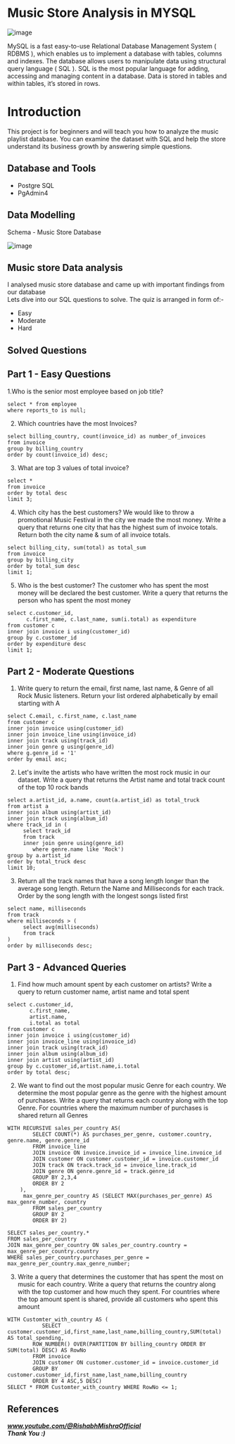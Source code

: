 # Music Store Analysis in MYSQL
![image](https://github.com/user-attachments/assets/b18e3bd5-d72d-480c-ae6c-2294c5a68730)

MySQL is a fast easy-to-use Relational Database Management System ( RDBMS ), which enables us to implement a database with tables, columns and indexes.
The database allows users to manipulate data using structural query language ( SQL ). SQL is the most popular language for adding, accessing and managing content in a database. Data is stored in tables and within tables, it’s stored in rows.  
# Introduction
This project is for beginners and will teach you how to analyze the music playlist database. You can examine the dataset with SQL and help the store understand its business growth by answering simple questions.

## Database and Tools
- Postgre SQL
- PgAdmin4

## Data Modelling  
Schema - Music Store Database  

![image](https://github.com/user-attachments/assets/dc513813-421c-4be9-92ec-c0a30a2c45f7)

## Music store Data analysis 
I analysed music store database and came up with important findings from our database  
Lets dive into our SQL questions to solve. The quiz is arranged in form of:-
- Easy
- Moderate
- Hard
## Solved Questions
## Part 1 - Easy Questions
1.Who is the senior most employee based on job title? 
```
select * from employee
where reports_to is null;
```

2. Which countries have the most Invoices?
```
select billing_country, count(invoice_id) as number_of_invoices
from invoice
group by billing_country
order by count(invoice_id) desc;
```

3. What are top 3 values of total invoice?
```
select *
from invoice
order by total desc
limit 3;
```
4. Which city has the best customers? We would like to throw a promotional Music Festival in the city we made the most money. Write a query that returns one city that has the 
   highest sum of invoice totals. Return both the city name & sum of all invoice totals.
```
select billing_city, sum(total) as total_sum
from invoice
group by billing_city
order by total_sum desc
limit 1;
```
5. Who is the best customer? The customer who has spent the most money will be declared the best customer. Write a query that returns the person who has spent the most money
```
select c.customer_id, 
      c.first_name, c.last_name, sum(i.total) as expenditure
from customer c
inner join invoice i using(customer_id)
group by c.customer_id
order by expenditure desc
limit 1;
```
## Part 2 - Moderate Questions 
1. Write query to return the email, first name, last name, & Genre of all Rock Music listeners. Return your list ordered alphabetically by email starting with A
```
select C.email, c.first_name, c.last_name
from customer c
inner join invoice using(customer_id)
inner join invoice_line using(invoice_id)
inner join track using(track_id)
inner join genre g using(genre_id)
where g.genre_id = '1'
order by email asc;
```
2. Let's invite the artists who have written the most rock music in our dataset. Write a query that returns the Artist name and total track count of the top 10 rock bands
```
select a.artist_id, a.name, count(a.artist_id) as total_truck
from artist a
inner join album using(artist_id)
inner join track using(album_id)
where track_id in (
     select track_id
     from track
     inner join genre using(genre_id)
	    where genre.name like 'Rock')
group by a.artist_id
order by total_truck desc
limit 10;
```  
3. Return all the track names that have a song length longer than the average song length. Return the Name and Milliseconds for each track. Order by the song length with the 
   longest songs listed first
 ```
select name, milliseconds
from track
where milliseconds > (
	  select avg(milliseconds)
	  from track
)
order by milliseconds desc;
```  
## Part 3 - Advanced Queries
1. Find how much amount spent by each customer on artists? Write a query to return customer name, artist name and total spent
```
select c.customer_id,
 	   c.first_name,
       artist.name,    
       i.total as total
from customer c
inner join invoice i using(customer_id)
inner join invoice_line using(invoice_id)
inner join track using(track_id)
inner join album using(album_id)
inner join artist using(artist_id)
group by c.customer_id,artist.name,i.total
order by total desc;
```
2. We want to find out the most popular music Genre for each country. We determine the most popular genre as the genre with the highest amount of purchases. Write a query 
   that returns each country along with the top Genre. For countries where the maximum number of purchases is shared return all Genres
```
WITH RECURSIVE sales_per_country AS(
		SELECT COUNT(*) AS purchases_per_genre, customer.country, genre.name, genre.genre_id
		FROM invoice_line
		JOIN invoice ON invoice.invoice_id = invoice_line.invoice_id
		JOIN customer ON customer.customer_id = invoice.customer_id
		JOIN track ON track.track_id = invoice_line.track_id
		JOIN genre ON genre.genre_id = track.genre_id
		GROUP BY 2,3,4
		ORDER BY 2
	),
	 max_genre_per_country AS (SELECT MAX(purchases_per_genre) AS max_genre_number, country
		FROM sales_per_country
		GROUP BY 2
		ORDER BY 2)

SELECT sales_per_country.* 
FROM sales_per_country
JOIN max_genre_per_country ON sales_per_country.country = max_genre_per_country.country
WHERE sales_per_country.purchases_per_genre = max_genre_per_country.max_genre_number;
```
3. Write a query that determines the customer that has spent the most on music for each country. Write a query that returns the country along with the top customer and how much they spent. For countries where the top amount spent is shared, provide all customers who spent this amount
```
WITH Customter_with_country AS (
		   SELECT customer.customer_id,first_name,last_name,billing_country,SUM(total) AS total_spending,
	    ROW_NUMBER() OVER(PARTITION BY billing_country ORDER BY SUM(total) DESC) AS RowNo 
   		FROM invoice
   		JOIN customer ON customer.customer_id = invoice.customer_id
   		GROUP BY customer.customer_id,first_name,last_name,billing_country
   		ORDER BY 4 ASC,5 DESC)
SELECT * FROM Customter_with_country WHERE RowNo <= 1;
```
## References

***www.youtube.com/@RishabhMishraOfficial***  
***Thank You :)***
